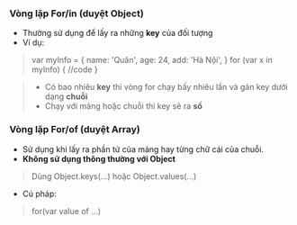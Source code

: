 ### Vòng lặp For/in (duyệt Object)
- Thường sử dụng để lấy ra những **key** của đối tượng
- Ví dụ:
> var myInfo = {
    name: 'Quân',
    age: 24,
    add: 'Hà Nội',
}
> for (var x in myInfo) {
    //code
}

> - Có bao nhiêu **key** thì vòng for chạy bấy nhiêu lần và gán key dưới dạng **chuỗi**
> - Chạy với mảng hoặc chuỗi thì key sẽ ra **số**
>
### Vòng lặp For/of (duyệt Array)
- Sử dụng khi lấy ra phần tử của mảng hay từng chữ cái của chuỗi.
- **Không sử dụng thông thường với Object**
> Dùng Object.keys(...) hoặc Object.values(...)
- Cú pháp: 
> for(var value of ...)